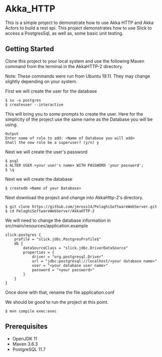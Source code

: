 # Akka_HTTP
This is a simple project to demonstrate how to use Akka HTTP and Akka Actors to build a rest api. This project demonstrates how to use Slick to access a PostgresSql, as well as, some basic unit testing.

## Getting Started
Clone this project to your local system and use the following Maven command from the terminal in the AkkaHTTP-2 directory.

Note: These commands were run from Ubuntu 19.11. They may change slightly depending on your system.

First we will create the user for the database
```
$ su -u postgres
$ createuser --interactive
```
This will bring you to some prompts to create the user. Here for the simplicity of the project use the same name as the Database you will be using.
```
Output
Enter name of role to add: <Name of Database you will add>
Shall the new role be a superuser? (y/n) y
```
Next we will create the user's password
```
$ psql
$ ALTER USER <your user's name> WITH PASSWORD 'your password';
$ \q
```
Next we will create the database
```
$ createdb <Name of your Database>
```
Next download the project and change into AkkaHttp-2's directory.

```
$ git clone https://github.com/jmross14/PelaghiSoftwareWebServer.git
$ cd PelaghiSoftwareWebServer/AkkaHTTP-2
```
We will need to change the database information in src/main/resources/application.example
```
slick-postgres {
    profile = "slick.jdbc.PostgresProfile$"
    db {
        dataSourceClass = "slick.jdbc.DriverDataSource"
        properties = {
            driver = "org.postgresql.Driver"
            url = "jdbc:postgresql://localhost/<your database name>"
            user = "<your database user name>"
            password = "<your password>"
        }
    }
}
```
Once done with that, rename the file application.conf

We should be good to run the project at this point.
```
$ mvn compile exec:exec
``` 



## Prerequisites
* OpenJDK 11
* Maven 3.6.3
* PostgreSQL 11.7

